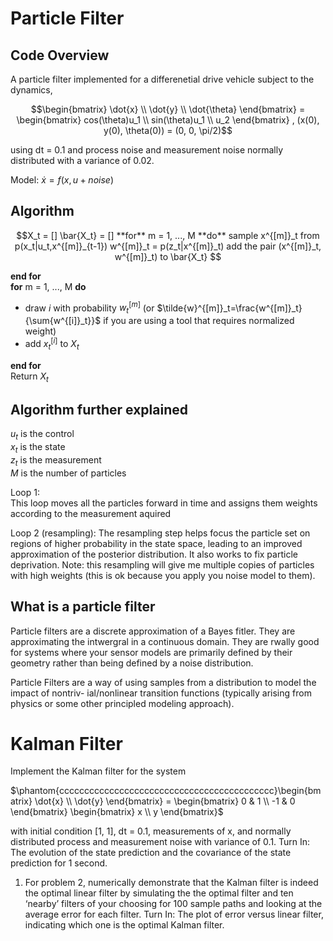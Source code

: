 # Particle Filter

## Code Overview 
A particle filter implemented for a differenetial drive vehicle subject to the dynamics, 

```math
\begin{bmatrix} \dot{x} \\ \dot{y} \\ \dot{\theta} \end{bmatrix} = \begin{bmatrix} cos(\theta)u_1 \\ sin(\theta)u_1  \\ u_2  \end{bmatrix} , (x(0), y(0), \theta(0)) = (0, 0, \pi/2)
```

using dt = 0.1 and process noise and measurement noise normally distributed with a variance of 0.02.  

Model: $\dot{x} = f(x, u + noise)$

## Algorithm 

```math
X_t = []    
\bar{X_t} = []    
**for** m = 1, ..., M **do**    
	sample x^{[m]}_t from p(x_t|u_t,x^{[m]}_{t-1})  
	w^{[m]}_t = p(z_t|x^{[m]}_t)  
	add the pair (x^{[m]}_t, w^{[m]}_t) to \bar{X_t}    
```
**end for**  
**for** m = 1, ..., M **do**  
* draw *i* with probability $w^{[m]}_t$ (or $\tilde{w}^{[m]}_t=\frac{w^{[m]}_t}{\sum{w^{[i]}_t}}$ if you are using a tool that requires normalized weight)
* add $x^{[i]}_t$ to $X_t$ 

**end for**  
Return $X_t$  

## Algorithm further explained 
$u_t$ is the control  
$x_t$ is the state  
$z_t$ is the measurement  
*M* is the number of particles

Loop 1:  
This loop moves all the particles forward in time and assigns them weights according to the measurement aquired


Loop 2 (resampling):
The resampling step helps focus the particle set on regions of higher probability in the state space, leading to an improved approximation of the posterior distribution. It also works to fix particle deprivation. Note: this resampling will give me multiple copies of particles with high weights (this is ok because you apply you noise model to them).  

## What is a particle  filter

Particle filters are a discrete approximation of a Bayes fitler. They are approximating the intwergral in a continuous domain. They are rwally good for systems where your sensor models are primarily defined by their geometry rather than being defined by a noise distribution. 




Particle Filters are a way of using samples from a distribution to model the impact of nontriv-
ial/nonlinear transition functions (typically arising from physics or some other principled modeling
approach).





# Kalman Filter
Implement the Kalman filter for the system

$\phantom{ccccccccccccccccccccccccccccccccccccccccccc}\begin{bmatrix} \dot{x} \\ \dot{y} \end{bmatrix} = \begin{bmatrix} 0 & 1 \\ -1 & 0 \end{bmatrix} \begin{bmatrix} x \\ y \end{bmatrix}$



with initial condition [1, 1], dt = 0.1, measurements of x, and normally distributed process
and measurement noise with variance of 0.1. Turn In: The evolution of the state prediction
and the covariance of the state prediction for 1 second.
1. For problem 2, numerically demonstrate that the Kalman filter is indeed the optimal linear
filter by simulating the the optimal filter and ten ‘nearby’ filters of your choosing for 100
sample paths and looking at the average error for each filter. Turn In: The plot of error
versus linear filter, indicating which one is the optimal Kalman filter.




